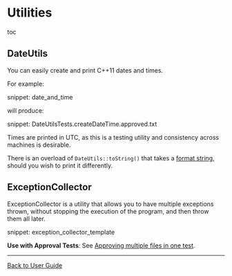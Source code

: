 <a id="top"></a>

# Utilities

toc

## DateUtils

You can easily create and print C++11 dates and times.

For example:

snippet: date_and_time

will produce:

snippet: DateUtilsTests.createDateTime.approved.txt

Times are printed in UTC, as this is a testing utility and consistency across machines is desirable.

There is an overload of `DateUtils::toString()` that takes a [format string](https://en.cppreference.com/w/cpp/io/manip/put_time), should you wish to print it differently.


## ExceptionCollector

ExceptionCollector is a utility that allows you to have multiple exceptions thrown, without stopping the execution of the program, and then throw them all later.

snippet: exception_collector_template

**Use with Approval Tests**: See [Approving multiple files in one test](/doc/MultipleOutputFilesPerTest.md#approving-multiple-files-in-one-test).

---

[Back to User Guide](/doc/README.md#top)
